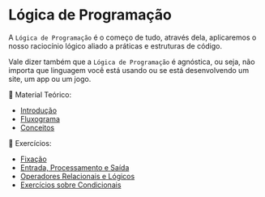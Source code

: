 # Lógica de Programação

A `Lógica de Programação` é o começo de tudo, através dela, aplicaremos o nosso raciocínio lógico aliado a práticas e estruturas de código.

Vale dizer também que a `Lógica de Programação` é agnóstica, ou seja, não importa que linguagem você está usando ou se está desenvolvendo um site, um app ou um jogo.

📖 Material Teórico:
* [Introdução](introducao.md)
* [Fluxograma](fluxograma.md)
* [Conceitos](conceitos.md)

💪 Exercícios:
* [Fixação](exercicios/fixacao.md)
* [Entrada, Processamento e Saída](exercicios/basicos.md)
* [Operadores Relacionais e Lógicos](exercicios/relacionais_logicos.md)
* [Exercícios sobre Condicionais](exercicios/condicionais.md)
<!-- * [Exercícios sobre Loops](0_logica_de_programacao/exercicios/loops.md) -->
